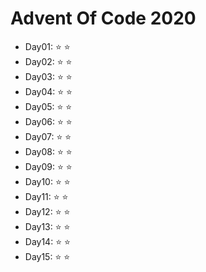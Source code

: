 # Advent Of Code 2020

* Day01: :star: :star:
* Day02: :star: :star:
* Day03: :star: :star:
* Day04: :star: :star:
* Day05: :star: :star:
* Day06: :star: :star:
* Day07: :star: :star:
* Day08: :star: :star:
* Day09: :star: :star:
* Day10: :star: :star:
* Day11: :star: :star:
* Day12: :star: :star:
* Day13: :star: :star:
* Day14: :star: :star:
* Day15: :star: :star:
  